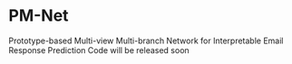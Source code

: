 # PM-Net
Prototype-based Multi-view Multi-branch Network for Interpretable Email Response Prediction
Code will be released soon
